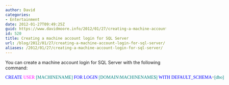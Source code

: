 ```yaml
---
author: David
categories:
- Entertainment
date: 2012-01-27T09:49:25Z
guid: https://www.davidmoore.info/2012/01/27/creating-a-machine-account-login-for-sql-server/
id: 520
title: Creating a machine account login for SQL Server
url: /blog/2012/01/27/creating-a-machine-account-login-for-sql-server/
aliases: /2012/01/27/creating-a-machine-account-login-for-sql-server/
---
```


You can create a machine account login for SQL Server with the following command:

<pre style="padding-bottom: 0px; line-height: normal; width: auto; font-family: ; background: white; color: ; overflow: visible"><font face="Consolas"><span style="color: "><font color="#0000ff">CREATE</font></span>&#160;<span style="color: "><font color="#ff00ff">USER</font></span>&#160;<span style="color: "><font color="#008080">[MACHINENAME]</font></span>&#160;<span style="color: "><font color="#0000ff">FOR</font></span>&#160;<span style="color: "><font color="#0000ff">LOGIN</font></span>&#160;<span style="color: "><font color="#008080">[DOMAIN\MACHINENAME$]</font></span>&#160;<span style="color: "><font color="#0000ff">WITH</font></span>&#160;<span style="color: "><font color="#0000ff">DEFAULT_SCHEMA</font></span><span style="color: "><font color="#808080">=</font></span><span style="color: "><font color="#008080">[dbo]</font></span>
</font></pre>
